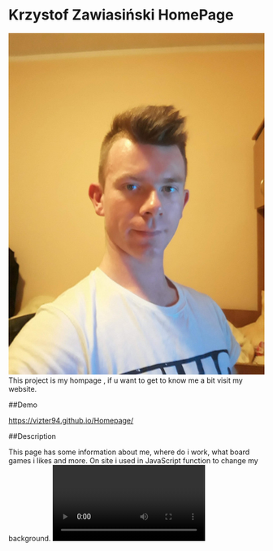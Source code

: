 # Krzystof Zawiasiński HomePage

![Krzysiek](images/krzysiek.jpg)
This project is my hompage , if u want to get to know me a bit visit my website.

##Demo

https://vizter94.github.io/Homepage/

##Description

This page has some information about me, where do i work, what board games i likes and more.
On site i used in JavaScript function to change my background.
![gif](animation.mp4)
